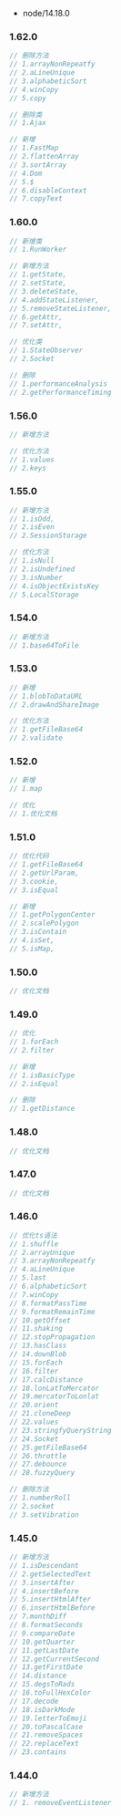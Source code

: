 <!--
 * @Author: zhangce
 * @Date: 2023-01-06 16:41:02
 * @Email: zhangce@fengmap.com
 * @LastEditTime: 2023-03-29 17:07:11
 * @LastEditors: 张策
 * @LastEditorsEmail: zhangce@fengmap.com
 * @Description:
 *  Copyright: Copyright 2014 - 2022, FengMap, Ltd. All rights reserved.
-->

- node/14.18.0

### 1.62.0
```js
// 删除方法
// 1.arrayNonRepeatfy
// 2.aLineUnique
// 3.alphabeticSort
// 4.winCopy
// 5.copy

// 删除类
// 1.Ajax

// 新增
// 1.FastMap
// 2.flattenArray
// 3.sortArray
// 4.Dom
// 5.$
// 6.disableContext
// 7.copyText
```

### 1.60.0
```js
// 新增类
// 1.RunWorker

// 新增方法
// 1.getState, 
// 2.setState, 
// 3.deleteState, 
// 4.addStateListener, 
// 5.removeStateListener,
// 6.getAttr,
// 7.setAttr,

// 优化类
// 1.StateObserver
// 2.Socket

// 删除
// 1.performanceAnalysis
// 2.getPerformanceTiming
```

### 1.56.0
```js
// 新增方法

// 优化方法
// 1.values
// 2.keys
```

### 1.55.0
```js
// 新增方法
// 1.isOdd,
// 2.isEven
// 2.SessionStorage

// 优化方法
// 1.isNull
// 2.isUndefined
// 3.isNumber
// 4.isObjectExistsKey
// 5.LocalStorage
```

### 1.54.0

```js
// 新增方法
// 1.base64ToFile
```

### 1.53.0

```js
// 新增
// 1.blobToDataURL
// 2.drawAndShareImage

// 优化方法
// 1.getFileBase64
// 2.validate
```

### 1.52.0

```js
// 新增
// 1.map

// 优化
// 1.优化文档
```

### 1.51.0

```js
// 优化代码
// 1.getFileBase64
// 2.getUrlParam,
// 3.cookie,
// 3.isEqual

// 新增
// 1.getPolygonCenter
// 2.scalePolygon
// 3.isContain
// 4.isSet,
// 5.isMap,
```

### 1.50.0

```js
// 优化文档
```

### 1.49.0

```js
// 优化
// 1.forEach
// 2.filter

// 新增
// 1.isBasicType
// 2.isEqual

// 删除
// 1.getDistance
```

### 1.48.0

```js
// 优化文档
```

### 1.47.0

```js
// 优化文档
```

### 1.46.0

```js
// 优化ts语法
// 1.shuffle
// 2.arrayUnique
// 3.arrayNonRepeatfy
// 4.aLineUnique
// 5.last
// 6.alphabeticSort
// 7.winCopy
// 8.formatPassTime
// 9.formatRemainTime
// 10.getOffset
// 11.shaking
// 12.stopPropagation
// 13.hasClass
// 14.downBlob
// 15.forEach
// 16.filter
// 17.calcDistance
// 18.lonLatToMercator
// 19.mercatorToLonlat
// 20.orient
// 21.cloneDeep
// 22.values
// 23.stringfyQueryString
// 24.Socket
// 25.getFileBase64
// 26.throttle
// 27.debounce
// 28.fuzzyQuery

// 删除方法
// 1.numberRoll
// 2.socket
// 3.setVibration
```

### 1.45.0

```js
// 新增方法
// 1.isDescendant
// 2.getSelectedText
// 3.insertAfter
// 4.insertBefore
// 5.insertHtmlAfter
// 6.insertHtmlBefore
// 7.monthDiff
// 8.formatSeconds
// 9.compareDate
// 10.getQuarter
// 11.getLastDate
// 12.getCurrentSecond
// 13.getFirstDate
// 14.distance
// 15.degsToRads
// 16.toFullHexColor
// 17.decode
// 18.isDarkMode
// 19.letterToEmoji
// 20.toPascalCase
// 21.removeSpaces
// 22.replaceText
// 23.contains
```

### 1.44.0

```js
// 新增方法
// 1. removeEventListener
```
